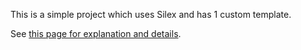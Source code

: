
This is a simple project which uses Silex and has 1 custom template.

See [this page for explanation and details](https://github.com/silexlabs/Silex/wiki/Create-templates-for-Silex).
